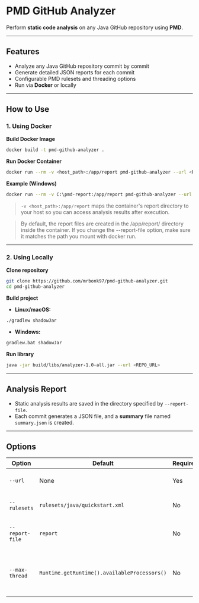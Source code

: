 # PMD GitHub Analyzer

Perform **static code analysis** on any Java GitHub repository using **PMD**.

---

## Features

- Analyze any Java GitHub repository commit by commit
- Generate detailed JSON reports for each commit
- Configurable PMD rulesets and threading options
- Run via **Docker** or locally

---

## How to Use

### 1. Using Docker

**Build Docker Image**

```bash
docker build -t pmd-github-analyzer .
```

**Run Docker Container**

```bash
docker run --rm -v <host_path>:/app/report pmd-github-analyzer --url <REPO_URL>
```

**Example (Windows)**

```bash
docker run --rm -v C:\pmd-report:/app/report pmd-github-analyzer --url https://github.com/mrbonk97/pmd-github-analyzer.git
```

> `-v <host_path>:/app/report` maps the container's report directory to your host so you can access analysis results after execution.

> By default, the report files are created in the /app/report/ directory inside the container. If you change the --report-file option, make sure it matches the path you mount with docker run.

---

### 2. Using Locally

**Clone repository**

```bash
git clone https://github.com/mrbonk97/pmd-github-analyzer.git
cd pmd-github-analyzer
```

**Build project**

- **Linux/macOS:**

```bash
./gradlew shadowJar
```

- **Windows:**

```bash
gradlew.bat shadowJar
```

**Run library**

```bash
java -jar build/libs/analyzer-1.0-all.jar --url <REPO_URL>
```

---

## Analysis Report

- Static analysis results are saved in the directory specified by `--report-file`.
- Each commit generates a JSON file, and a **summary** file named `summary.json` is created.

---

## Options

| Option          | Default                                      | Required | Description                                                     |
| --------------- | -------------------------------------------- | -------- | --------------------------------------------------------------- |
| `--url`         | None                                         | Yes      | GitHub repository URL                                           |
| `--rulesets`    | `rulesets/java/quickstart.xml`               | No       | PMD ruleset configuration file                                  |
| `--report-file` | `report`                                     | No       | Path to report JSON file or directory                           |
| `--max-thread`  | `Runtime.getRuntime().availableProcessors()` | No       | Maximum number of threads to use (default: number of CPU cores) |
